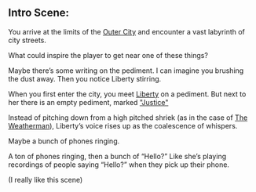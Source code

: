 ## **Intro Scene:**

You arrive at the limits of the [Outer City](/p/092136e62d3346eb8eac716f912b06c2) and encounter a vast labyrinth of city streets.

What could inspire the player to get near one of these things?

Maybe there’s some writing on the pediment. I can imagine you brushing the dust away. Then you notice Liberty stirring.

When you first enter the city, you meet [Liberty](/p/f92b3507b1bf46cc81c6c04fb40efa41) on a pediment. But next to her there is an empty pediment, marked ["Justice"](/p/fe6019bf0f1f40eb990fb3fc1da2494f)

Instead of pitching down from a high pitched shriek (as in the case of [The Weatherman](/p/626c245aa9f84338bbd35a3874186b8a)), Liberty’s voice rises up as the coalescence of whispers.

Maybe a bunch of phones ringing.

A ton of phones ringing, then a bunch of “Hello?” Like she’s playing recordings of people saying “Hello?” when they pick up their phone.

(I really like this scene)
